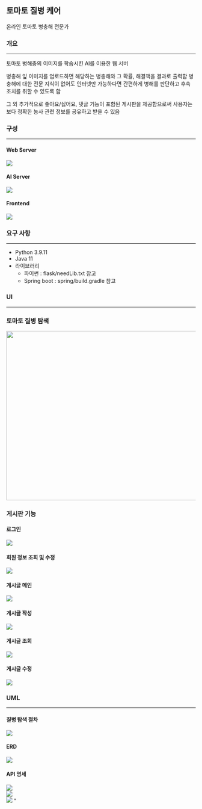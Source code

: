 ## 토마토 질병 케어
온라인 토마토 병충해 전문가
### 개요
---
토마토 병해충의 이미지를 학습시킨 AI를 이용한 웹 서버

병충해 잎 이미지를 업로드하면 해당하는 병충해와 그 확률, 해결책을 결과로 출력함 병충해에 대한 전문 지식이 없어도 인터넷만 가능하다면 간편하게 병해를 판단하고 후속 조치를 취할 수 있도록 함 

그 외 추가적으로 좋아요/싫어요, 댓글 기능이 포함된 게시판을 제공함으로써 사용자는 보다 정확한 농사 관련 정보를 공유하고 받을 수 있음


### 구성
---
#### Web Server
<img src="https://github.com/whffu762/Tomato_Disease_Care/assets/117614180/53a4b5d5-787e-4d74-bae1-61ab634741c4">

#### AI Server
<img src="https://github.com/whffu762/Tomato_Disease_Care/assets/117614180/ae8a8e5a-e9fa-4bc1-9a81-0f04c5a18b93">

#### Frontend
<img src="https://github.com/whffu762/Tomato_Disease_Care/assets/117614180/b18d8e40-6276-4eee-9781-2e6ca161e689">


### 요구 사항
---
- Python 3.9.11
- Java 11 
- 라이브러리
  - 파이썬 : flask/needLib.txt 참고
  - Spring boot : spring/build.gradle 참고

### UI
---
### 토마토 질병 탐색
<img src="https://github.com/whffu762/Tomato_Disease_Care/assets/117614180/8d5cef66-d034-40e1-a2b8-6d02e2fd1af8" width="750" height="450">


### 게시판 기능
#### 로그인 
<img src="https://github.com/whffu762/Tomato_Disease_Care/assets/117614180/2da94ae1-7b6f-4140-9d6d-bf4f859fe65e">

#### 회원 정보 조회 및 수정
<img src="https://github.com/whffu762/Tomato_Disease_Care/assets/117614180/3e47ab13-c4dd-4b85-b056-76c68965646d">

#### 게시글 메인
<img src="https://github.com/whffu762/Tomato_Disease_Care/assets/117614180/8d7010ba-5447-42be-a69f-8f0116e76d57">


#### 게시글 작성
<img src="https://github.com/whffu762/Tomato_Disease_Care/assets/117614180/3b21996e-0232-4814-98ea-99b01a20c20f">


#### 게시글 조회
<img src="https://github.com/whffu762/Tomato_Disease_Care/assets/117614180/e4636dbb-98ab-47ee-8d95-a16030cba336">

#### 게시글 수정
<img src="https://github.com/whffu762/Tomato_Disease_Care/assets/117614180/26759065-2124-4802-b2ed-6ad1e9cb34c2">



### UML
---
#### 질병 탐색 절차
<img src="https://github.com/whffu762/Tomato-disease-classifier/assets/117614180/5c3c0b8a-5cdf-4d2a-80a8-2bc82d87443e">

#### ERD
<img src="https://github.com/whffu762/Tomato-disease-classifier/assets/117614180/ea33265d-3d34-42fd-afad-57b47ee3ae1a">

#### API 명세
<img src="https://github.com/whffu762/Tomato-disease-classifier/assets/117614180/92cbfff5-83f3-4201-8a9a-4c248e91fae8">
<br>
<img src="https://github.com/whffu762/Tomato-disease-classifier/assets/117614180/afad7481-d817-445d-94f1-b446c41d6bf6">
<br>
<img src="https://github.com/whffu762/Tomato-disease-classifier/assets/117614180/d67f5137-119a-4138-8e96-cf8882b5c5cc">
"
